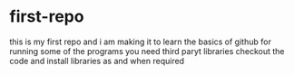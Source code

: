 # first-repo
this is my first repo and i am making it to learn the basics of github
for running some of the programs you need third paryt libraries checkout the code and install libraries as and when required
